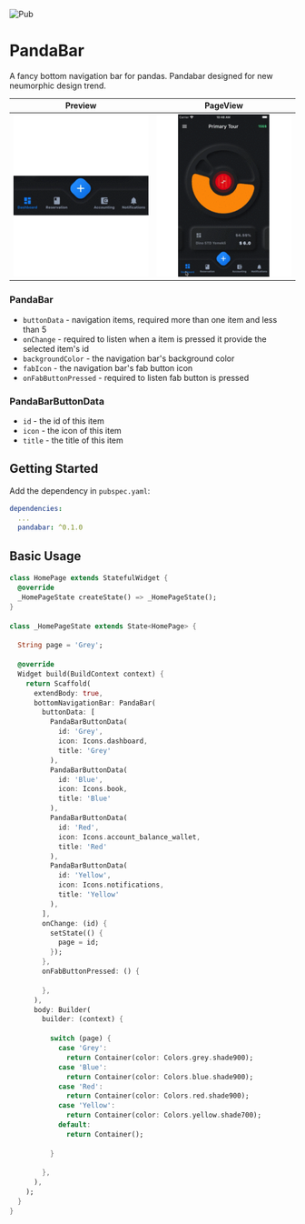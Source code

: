 ![Pub](https://img.shields.io/pub/v/pandabar) 


# PandaBar

A fancy bottom navigation bar for pandas. Pandabar designed for new neumorphic design trend.

| Preview | PageView |
|---------|----------|
|![BottomNavBar Gif](navbar.gif "BottomNavBar") | ![Fix Gif](screen.gif "Fix") |

### PandaBar
- `buttonData` - navigation items, required more than one item and less than 5
- `onChange` - required to listen when a item is pressed it provide the selected item's id
- `backgroundColor` - the navigation bar's background color
- `fabIcon` - the navigation bar's fab button icon
- `onFabButtonPressed` - required to listen fab button is pressed

### PandaBarButtonData
- `id` - the id of this item
- `icon` - the icon of this item
- `title` - the title of this item

## Getting Started

Add the dependency in `pubspec.yaml`:

```yaml
dependencies:
  ...
  pandabar: ^0.1.0
```

## Basic Usage

```dart
class HomePage extends StatefulWidget {
  @override
  _HomePageState createState() => _HomePageState();
}

class _HomePageState extends State<HomePage> {

  String page = 'Grey';

  @override
  Widget build(BuildContext context) {
    return Scaffold(
      extendBody: true,
      bottomNavigationBar: PandaBar(
        buttonData: [
          PandaBarButtonData(
            id: 'Grey',
            icon: Icons.dashboard,
            title: 'Grey'
          ),
          PandaBarButtonData(
            id: 'Blue',
            icon: Icons.book,
            title: 'Blue'
          ),
          PandaBarButtonData(
            id: 'Red',
            icon: Icons.account_balance_wallet,
            title: 'Red'
          ),
          PandaBarButtonData(
            id: 'Yellow',
            icon: Icons.notifications,
            title: 'Yellow'
          ),
        ],
        onChange: (id) {
          setState(() {
            page = id;
          });
        },
        onFabButtonPressed: () {

        },
      ),
      body: Builder(
        builder: (context) {

          switch (page) {
            case 'Grey':
              return Container(color: Colors.grey.shade900);
            case 'Blue':
              return Container(color: Colors.blue.shade900);
            case 'Red':
              return Container(color: Colors.red.shade900);
            case 'Yellow':
              return Container(color: Colors.yellow.shade700);
            default:
              return Container();
              
          }

        },
      ),
    );
  }
}
```
